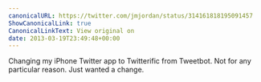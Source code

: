 ```yaml
---
canonicalURL: https://twitter.com/jmjordan/status/314161818195091457
ShowCanonicalLink: true
CanonicalLinkText: View original on
date: 2013-03-19T23:49:48+00:00
---
```

Changing my iPhone Twitter app to Twitterific from Tweetbot. Not for any particular reason. Just wanted a change.